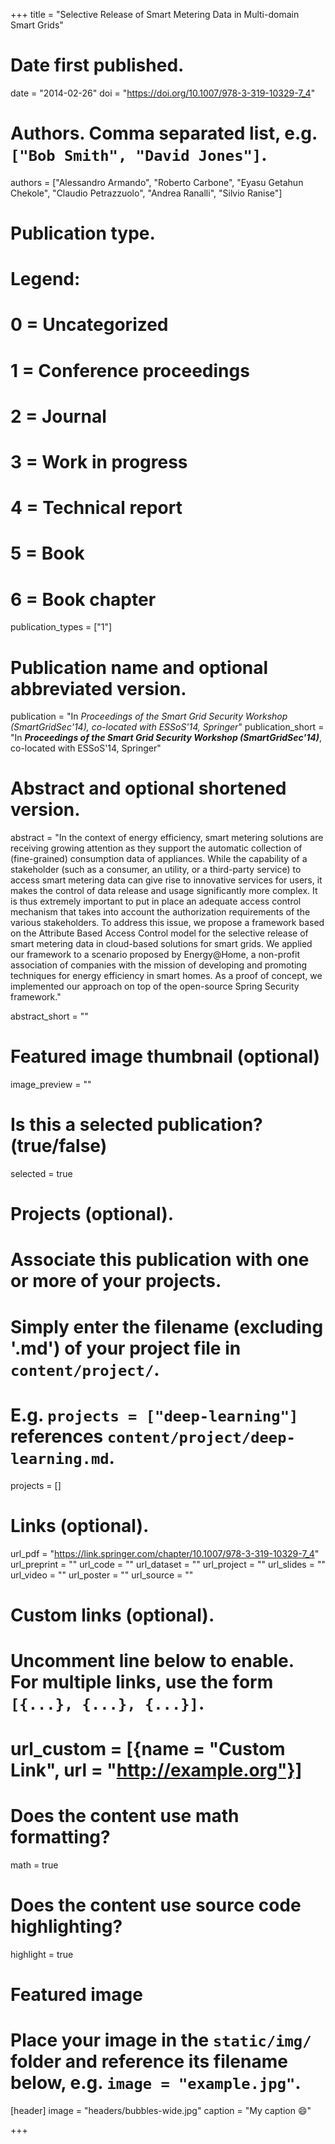 +++
title = "Selective Release of Smart Metering Data in Multi-domain Smart Grids"

# Date first published.
date = "2014-02-26"
doi = "https://doi.org/10.1007/978-3-319-10329-7_4"

# Authors. Comma separated list, e.g. `["Bob Smith", "David Jones"]`.
authors = ["Alessandro Armando", "Roberto Carbone", "Eyasu Getahun Chekole", "Claudio Petrazzuolo", "Andrea Ranalli", "Silvio Ranise"]

# Publication type.
# Legend:
# 0 = Uncategorized
# 1 = Conference proceedings
# 2 = Journal
# 3 = Work in progress
# 4 = Technical report
# 5 = Book
# 6 = Book chapter
publication_types = ["1"]

# Publication name and optional abbreviated version.
publication = "In *Proceedings of the Smart Grid Security Workshop (SmartGridSec'14), co-located with ESSoS'14, Springer*"
publication_short = "In ***Proceedings of the Smart Grid Security Workshop (SmartGridSec'14)***, co-located with ESSoS'14, Springer"

# Abstract and optional shortened version.
abstract = "In the context of energy efficiency, smart metering solutions are receiving growing attention as they support the automatic collection of (fine-grained) consumption data of appliances. While the capability of a stakeholder (such as a consumer, an utility, or a third-party service) to access smart metering data can give rise to innovative services for users, it makes the control of data release and usage significantly more complex. It is thus extremely important to put in place an adequate access control mechanism that takes into account the authorization requirements of the various stakeholders. To address this issue, we propose a framework based on the Attribute Based Access Control model for the selective release of smart metering data in cloud-based solutions for smart grids. We applied our framework to a scenario proposed by Energy@Home, a non-profit association of companies with the mission of developing and promoting techniques for energy efficiency in smart homes. As a proof of concept, we implemented our approach on top of the open-source Spring Security framework."

abstract_short = ""

# Featured image thumbnail (optional)
image_preview = ""

# Is this a selected publication? (true/false)
selected = true

# Projects (optional).
#   Associate this publication with one or more of your projects.
#   Simply enter the filename (excluding '.md') of your project file in `content/project/`.
#   E.g. `projects = ["deep-learning"]` references `content/project/deep-learning.md`.
projects = []

# Links (optional).
url_pdf = "https://link.springer.com/chapter/10.1007/978-3-319-10329-7_4"
url_preprint = ""
url_code = ""
url_dataset = ""
url_project = ""
url_slides = ""
url_video = ""
url_poster = ""
url_source = ""

# Custom links (optional).
#   Uncomment line below to enable. For multiple links, use the form `[{...}, {...}, {...}]`.
# url_custom = [{name = "Custom Link", url = "http://example.org"}]

# Does the content use math formatting?
 math = true

# Does the content use source code highlighting?
highlight = true

# Featured image
# Place your image in the `static/img/` folder and reference its filename below, e.g. `image = "example.jpg"`.
[header]
image = "headers/bubbles-wide.jpg"
caption = "My caption 😄"

+++

